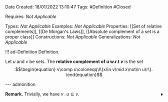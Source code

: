 <br />
<br />

Date Created: 18/01/2022 13:10:47
Tags: #Definition #Closed 

Requires: _Not Applicable_

Types: _Not Applicable_
Examples: _Not Applicable_ 
Properties: [[Set of relative complements]], [[De Morgan's Laws]], [[Absolute complement of a set is a proper class]]
Constructions: _Not Applicable_
Generalizations: _Not Applicable_

!!! ad-Definition Definition.

Let $u$ and $v$ be sets. The **relative complement of $u$ w.r.t $v$** is the set
$$\begin{equation}
    v\comp u\coloneqq\l\{x\in v\mid x\not\in u\r\}.
\end{equation}$$

--- admonition

**Remark.** Trivially, we have $v\comp u\subseteq v$.<span style="float:right;">$\blacklozenge$</span>
